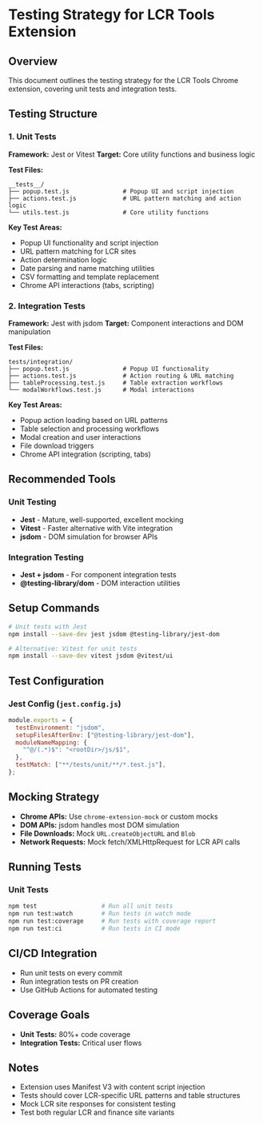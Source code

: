 # Testing Strategy for LCR Tools Extension

## Overview

This document outlines the testing strategy for the LCR Tools Chrome extension, covering unit tests and integration tests.

## Testing Structure

### 1. Unit Tests

**Framework:** Jest or Vitest
**Target:** Core utility functions and business logic

**Test Files:**

```
__tests__/
├── popup.test.js               # Popup UI and script injection
├── actions.test.js             # URL pattern matching and action logic
└── utils.test.js               # Core utility functions
```

**Key Test Areas:**

- Popup UI functionality and script injection
- URL pattern matching for LCR sites
- Action determination logic
- Date parsing and name matching utilities
- CSV formatting and template replacement
- Chrome API interactions (tabs, scripting)

### 2. Integration Tests

**Framework:** Jest with jsdom
**Target:** Component interactions and DOM manipulation

**Test Files:**

```
tests/integration/
├── popup.test.js               # Popup UI functionality
├── actions.test.js             # Action routing & URL matching
├── tableProcessing.test.js     # Table extraction workflows
└── modalWorkflows.test.js      # Modal interactions
```

**Key Test Areas:**

- Popup action loading based on URL patterns
- Table selection and processing workflows
- Modal creation and user interactions
- File download triggers
- Chrome API integration (scripting, tabs)

## Recommended Tools

### Unit Testing

- **Jest** - Mature, well-supported, excellent mocking
- **Vitest** - Faster alternative with Vite integration
- **jsdom** - DOM simulation for browser APIs

### Integration Testing

- **Jest + jsdom** - For component integration tests
- **@testing-library/dom** - DOM interaction utilities

## Setup Commands

```bash
# Unit tests with Jest
npm install --save-dev jest jsdom @testing-library/jest-dom

# Alternative: Vitest for unit tests
npm install --save-dev vitest jsdom @vitest/ui
```

## Test Configuration

### Jest Config (`jest.config.js`)

```javascript
module.exports = {
  testEnvironment: "jsdom",
  setupFilesAfterEnv: ["@testing-library/jest-dom"],
  moduleNameMapping: {
    "^@/(.*)$": "<rootDir>/js/$1",
  },
  testMatch: ["**/tests/unit/**/*.test.js"],
};
```

## Mocking Strategy

- **Chrome APIs:** Use `chrome-extension-mock` or custom mocks
- **DOM APIs:** jsdom handles most DOM simulation
- **File Downloads:** Mock `URL.createObjectURL` and `Blob`
- **Network Requests:** Mock fetch/XMLHttpRequest for LCR API calls

## Running Tests

### Unit Tests

```bash
npm test                  # Run all unit tests
npm run test:watch        # Run tests in watch mode
npm run test:coverage     # Run tests with coverage report
npm run test:ci           # Run tests in CI mode
```

## CI/CD Integration

- Run unit tests on every commit
- Run integration tests on PR creation
- Use GitHub Actions for automated testing

## Coverage Goals

- **Unit Tests:** 80%+ code coverage
- **Integration Tests:** Critical user flows

## Notes

- Extension uses Manifest V3 with content script injection
- Tests should cover LCR-specific URL patterns and table structures
- Mock LCR site responses for consistent testing
- Test both regular LCR and finance site variants
